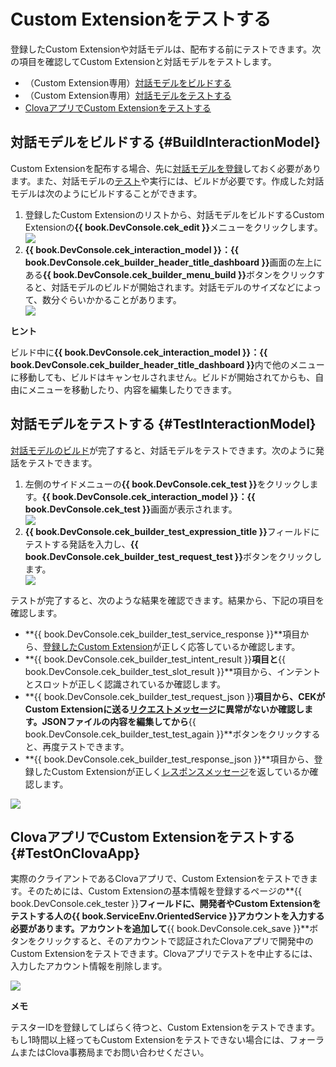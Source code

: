 <!-- Note! This content includes shared parts. Therefore, when you update this, you should beware of synchronization. -->

# Custom Extensionをテストする
登録したCustom Extensionや対話モデルは、配布する前にテストできます。次の項目を確認してCustom Extensionと対話モデルをテストします。

* （Custom Extension専用）[対話モデルをビルドする](#BuildInteractionModel)
* （Custom Extension専用）[対話モデルをテストする](#TestInteractionModel)
* [ClovaアプリでCustom Extensionをテストする](#TestOnClovaApp)

## 対話モデルをビルドする {#BuildInteractionModel}

Custom Extensionを配布する場合、先に[対話モデルを登録](/DevConsole/Guides/Register_Interaction_Model.md)しておく必要があります。また、対話モデルの[テスト](#TestInteractionModel)や実行には、ビルドが必要です。作成した対話モデルは次のようにビルドすることができます。

<ol>
  <li>登録したCustom Extensionのリストから、対話モデルをビルドするCustom Extensionの<strong>{{ book.DevConsole.cek_edit }}</strong>メニューをクリックします。</li>
  <img src="/DevConsole/Assets/Images/DevConsole-Interaction_Model_Menu.png" />
  <li><strong>{{ book.DevConsole.cek_interaction_model }}：{{ book.DevConsole.cek_builder_header_title_dashboard }}</strong>画面の左上にある<strong>{{ book.DevConsole.cek_builder_menu_build }}</strong>ボタンをクリックすると、対話モデルのビルドが開始されます。対話モデルのサイズなどによって、数分ぐらいかかることがあります。</li>
  <img src="/DevConsole/Assets/Images/DevConsole-Build_Interaction_Model.png" />
</ol>

<div class="tip">
  <p><strong>ヒント</strong></p>
  <p>ビルド中に<strong>{{ book.DevConsole.cek_interaction_model }}：{{ book.DevConsole.cek_builder_header_title_dashboard }}</strong>内で他のメニューに移動しても、ビルドはキャンセルされません。ビルドが開始されてからも、自由にメニューを移動したり、内容を編集したりできます。</p>
</div>

## 対話モデルをテストする {#TestInteractionModel}

[対話モデルのビルド](#BuildInteractionModel)が完了すると、対話モデルをテストできます。次のように発話をテストできます。

<ol>
  <li>左側のサイドメニューの<strong>{{ book.DevConsole.cek_test }}</strong>をクリックします。<strong>{{ book.DevConsole.cek_interaction_model }}：{{ book.DevConsole.cek_test }}</strong>画面が表示されます。</li>
  <img src="/DevConsole/Assets/Images/DevConsole-Test_Menu.png" />
  <li><strong>{{ book.DevConsole.cek_builder_test_expression_title }}</strong>フィールドにテストする発話を入力し、<strong>{{ book.DevConsole.cek_builder_test_request_test }}</strong>ボタンをクリックします。</li>
  <img src="/DevConsole/Assets/Images/DevConsole-Test_Utterance_Example.png" />
</ol>

テストが完了すると、次のような結果を確認できます。結果から、下記の項目を確認します。

* **{{ book.DevConsole.cek_builder_test_service_response }}**項目から、[登録したCustom Extension](/DevConsole/Guides/Register_Custom_Extension.md)が正しく応答しているか確認します。
* **{{ book.DevConsole.cek_builder_test_intent_result }}**項目と**{{ book.DevConsole.cek_builder_test_slot_result }}**項目から、インテントとスロットが正しく認識されているか確認します。
* **{{ book.DevConsole.cek_builder_test_request_json }}**項目から、CEKがCustom Extensionに送る[リクエストメッセージ](/Develop/References/Custom_Extension_Message.md#CustomExtRequestMessage)に異常がないか確認します。JSONファイルの内容を編集してから**{{ book.DevConsole.cek_builder_test_test_again }}**ボタンをクリックすると、再度テストできます。
* **{{ book.DevConsole.cek_builder_test_response_json }}**項目から、登録したCustom Extensionが正しく[レスポンスメッセージ](/Develop/References/Custom_Extension_Message.md#CustomExtResponseMessage)を返しているか確認します。

![](/DevConsole/Assets/Images/DevConsole-Test_Result.png)

<!-- Start of the shared content: TestOnClovaApp -->

## ClovaアプリでCustom Extensionをテストする {#TestOnClovaApp}

実際のクライアントであるClovaアプリで、Custom Extensionをテストできます。そのためには、Custom Extensionの基本情報を登録するページの**{{ book.DevConsole.cek_tester }}**フィールドに、開発者やCustom Extensionをテストする人の<strong>{{ book.ServiceEnv.OrientedService }}アカウント</strong>を入力する必要があります。アカウントを追加して**{{ book.DevConsole.cek_save }}**ボタンをクリックすると、そのアカウントで認証されたClovaアプリで開発中のCustom Extensionをテストできます。Clovaアプリでテストを中止するには、入力したアカウント情報を削除します。

![](/DevConsole/Assets/Images/DevConsole-Add_Tester_ID_For_Custom_Extension.png)

<div class="note">
  <p><strong>メモ</strong></p>
  <p>テスターIDを登録してしばらく待つと、Custom Extensionをテストできます。もし1時間以上経ってもCustom Extensionをテストできない場合には、フォーラムまたはClova事務局までお問い合わせください。</p>
</div>

<!-- End of the shared content -->
